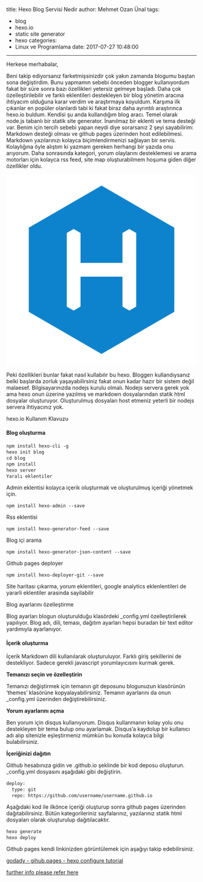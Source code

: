 title: Hexo Blog Servisi Nedir
author: Mehmet Ozan Ünal
tags:
  - blog
  - hexo.io
  - static site generator
  - hexo
categories:
  - Linux ve Programlama
date: 2017-07-27 10:48:00
---
Herkese merhabalar,

Beni takip ediyorsanız farketmişsinizdir çok yakın zamanda blogumu baştan sona değiştirdim. Bunu yapmamın sebebi önceden blogger kullanıyordum fakat bir süre sonra bazı özellikleri yetersiz gelmeye başladı. Daha çok özelleştirilebilir ve farklı eklentileri destekleyen bir blog yönetim aracına ihtiyacım olduğuna karar verdim ve araştırmaya koyuldum. Karşıma ilk çıkanlar en popüler olanlardı tabi ki fakat biraz daha ayrıntılı araştırınca hexo.io buldum. Kendisi şu anda kullandığım blog aracı. Temel olarak node.js tabanlı bir statik site generator. İnanılmaz bir eklenti ve tema desteği var. Benim için tercih sebebi yapan neydi diye sorarsanız 2 şeyi sayabilirim: Markdown desteği olması ve github pages üzerinden host edilebilmesi. Markdown yazılarınızı kolayca biçimlendirmenizi sağlayan bir servis. Kolaylığına öyle alıştım ki yazmam gereken herhangi bir yazıda onu arıyorum. Daha sonrasında kategori, yorum olaylarını desteklemesi ve arama motorları için kolayca rss feed, site map oluşturabilmem hoşuma giden diğer özellikler oldu.

![](/images/hexo.png)

Peki özellikleri bunlar fakat nasıl kullabılır bu hexo. Bloggerı kullandıysanız belki başlarda zorluk yaşayabilirsiniz fakat onun kadar hazır bir sistem değil malaesef. Bilgisayarınızda nodejs kurulu olmalı. Nodejs servera gerek yok ama hexo onun üzerine yazılmış ve markdown dosyalarından statik html dosyalar oluşturuyor. Oluşturulmuş dosyaları host etmeniz yeterli bir nodejs servera ihtiyacınız yok.

hexo.io Kullanım Klavuzu

#### Blog oluşturma

```
npm install hexo-cli -g
hexo init blog
cd blog
npm install
hexo server
Yaralı eklentiler
```

Admin eklentisi kolayca içerik oluşturmak ve oluşturulmuş içeriği yönetmek için.
```
npm install hexo-admin --save
```

Rss eklentisi
```
npm install hexo-generator-feed --save
```

Blog içi arama
```
npm install hexo-generator-json-content --save
```

Github pages deployer
```
npm install hexo-deployer-git --save
```

Site haritası çıkarma, yorum eklentileri, google analytics eklenlentileri de yararli eklentiler arasinda sayilabilir

Blog ayarlarını özelleştirme

Blog ayarları blogun oluşturulduğu klasördeki _config.yml özelleştirilerek yapılıyor. Blog adı, dili, teması, dağıtım ayarları hepsi buradan bir text editor yardımıyla ayarlanıyor.

#### İçerik oluşturma

İçerik Markdown dili kullanılarak oluşturuluyor. Farklı giriş şekillerini de destekliyor. Sadece gerekli javascript yorumlayıcısını kurmak gerek.

**Temanızı seçin ve özelleştirin**

Temanızı değiştirmek için temanın git deposunu blogunuzun klasörünün ‘themes’ klasörüne kopyalayabilirsiniz. Temanın ayarlarını da onun _config.yml üzerinden değiştirebilirsiniz.

**Yorum ayarlarını açma**

Ben yorum için disqus kullanıyorum. Disqus kullanmanın kolay yolu onu destekleyen bir tema bulup onu ayarlamak. Disqus’a kaydolup bir kullanıcı adı alıp sitenizle eşleştirmeniz mümkün bu konuda kolayca bilgi bulabilirsiniz.

**İçeriğinizi dağıtın**

Github hesabınıza gidin ve <username>.github.io şeklinde bir kod deposu oluşturun. _config.yml dosyasını aşağıdaki gibi değiştirin.

```
deploy:
  type: git
  repo: https://github.com/username/username.github.io
```
Aşağıdaki kod ile ilkönce içeriği oluşturup sonra github pages üzerinden dağıtabilirsiniz. Bütün kategorileriniz sayfalarınız, yazılarınız statik html dosyaları olarak oluşturulup dağıtılacaktır.

```
hexo generate
hexo deploy
```

Github pages kendi linkinizden görüntülemek için aşağıyı takip edebilirsiniz.

[godady - gihub.pages - hexo configure tutorial](https://medium.com/@kswanie21/how-to-set-up-godaddy-domain-with-github-pages-a9300366c7b)

[further info please refer here](https://help.github.com/articles/using-a-custom-domain-with-github-pages/)
